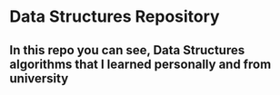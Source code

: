 # Data Structures Repository
## In this repo you can see, Data Structures algorithms that I learned personally and from university 